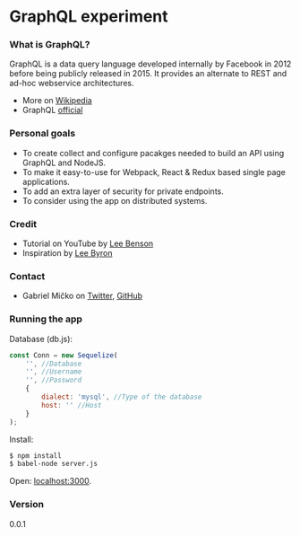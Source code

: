 # GraphQL experiment

### What is GraphQL?
GraphQL is a data query language developed internally by Facebook in 2012 before being publicly released in 2015. It provides an alternate to REST and ad-hoc webservice architectures.

- More on [Wikipedia](http://daringfireball.net)
- GraphQL [official](http://graphql.org/)

### Personal goals
- To create collect and configure pacakges needed to build an API using GraphQL and NodeJS.
- To make it easy-to-use for Webpack, React & Redux based single page applications.
- To add an extra layer of security for private endpoints. 
- To consider using the app on distributed systems.

### Credit
- Tutorial on YouTube by [Lee Benson](https://github.com/leebenson)
- Inspiration by [Lee Byron](https://github.com/leebyron)

### Contact
- Gabriel Mičko on [Twitter](https://twitter.com/gabriel_micko), [GitHub](https://github.com/gabrielmicko)


### Running the app

Database (db.js):
```javascript
const Conn = new Sequelize(
	'', //Database
	'', //Username
	'', //Password
	{
		dialect: 'mysql', //Type of the database
		host: '' //Host
	}
);
```

Install:
```sh
$ npm install
$ babel-node server.js
```

Open: [localhost:3000](http://localhost:3000).


### Version
0.0.1